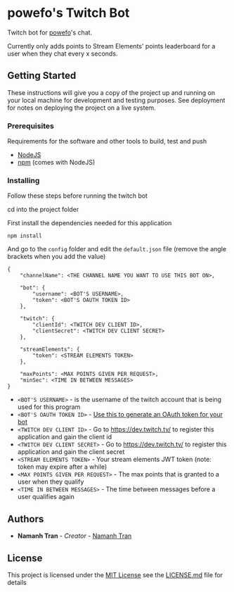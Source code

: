 # powefo's Twitch Bot
Twitch bot for [powefo](https://www.twitch.tv/powefo)'s chat.

Currently only adds points to Stream Elements' points leaderboard for a user when they chat every x seconds.

## Getting Started

These instructions will give you a copy of the project up and running on
your local machine for development and testing purposes. See deployment
for notes on deploying the project on a live system.

### Prerequisites

Requirements for the software and other tools to build, test and push 
- [NodeJS](https://nodejs.org/en/download/)
- [npm](https://nodejs.org/en/download/) (comes with NodeJS)

### Installing

Follow these steps before running the twitch bot

cd into the project folder

First install the dependencies needed for this application

    npm install

And go to the `config` folder and edit the `default.json` file (remove the angle brackets when you add the value)

    {
        "channelName": <THE CHANNEL NAME YOU WANT TO USE THIS BOT ON>,

        "bot": {
            "username": <BOT'S USERNAME>,
            "token": <BOT'S OAUTH TOKEN ID>
        },

        "twitch": {
            "clientId": <TWITCH DEV CLIENT ID>,
            "clientSecret": <TWITCH DEV CLIENT SECRET>
        },

        "streamElements": {
            "token": <STREAM ELEMENTS TOKEN>
        },

        "maxPoints": <MAX POINTS GIVEN PER REQUEST>,
        "minSec": <TIME IN BETWEEN MESSAGES>
    }

- `<BOT'S USERNAME>` - is the username of the twitch account that is being used for this program
- `<BOT'S OAUTH TOKEN ID>` - [Use this to generate an OAuth token for your bot](https://twitchapps.com/tmi/)
- `<TWITCH DEV CLIENT ID>` - Go to https://dev.twitch.tv/ to register this application and gain the client id
- `<TWITCH DEV CLIENT SECRET>` - Go to https://dev.twitch.tv/ to register this application and gain the client secret
- `<STREAM ELEMENTS TOKEN>` - Your stream elements JWT token (note: token may expire after a while)
- `<MAX POINTS GIVEN PER REQUEST>` - The max points that is granted to a user when they qualify
- `<TIME IN BETWEEN MESSAGES>` - The time between messages before a user qualifies again

## Authors

  - **Namanh Tran** - *Creator* -
    [Namanh Tran](https://github.com/NamanhTran)

## License

This project is licensed under the [MIT License](LICENSE.md) 
see the [LICENSE.md](LICENSE.md) file for
details
